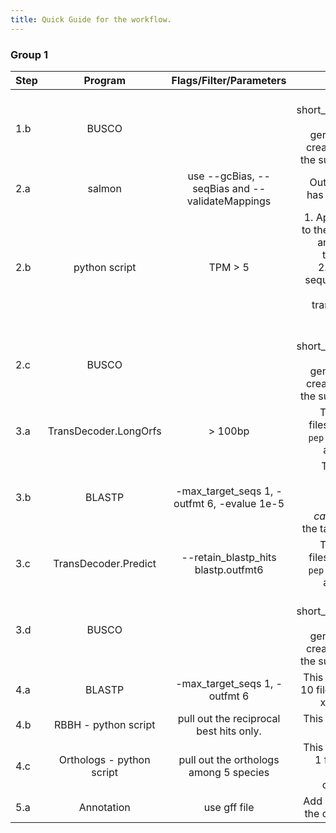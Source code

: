```yaml
---
title: Quick Guide for the workflow.
---
```


### Group 1

|Step |Program|Flags/Filter/Parameters| Notes|
|-----|:-----:|:------------:|--------:|
|1.b |BUSCO||This creates short_summary.txt. >>> Tip: Run generate_plot to create a graph of the summary. <<<|
|2.a|salmon|use --gcBias, --seqBias and --validateMappings|Output directory has `quant.sf` file.|
|2.b|python script| TPM > 5 |1. Apply this filter to the quant.sf file and collect the transcript ids. 2.Then get the sequences of the collected transcripts from the fasta file.|
|2.c|BUSCO||This creates short_summary.txt. >>> Tip: Run generate_plot to create a graph of the summary. <<<|
|3.a|TransDecoder.LongOrfs| > 100bp |This creates 4 files. A `cds` file, a `pep` file, a `gff` file and a `bed` file.|
|3.b|BLASTP|-max_target_seqs 1, -outfmt 6, -evalue 1e-5| This gives the homologous sequences between _T. castaneum_ and the target species|
|3.c|TransDecoder.Predict| --retain_blastp_hits blastp.outfmt6 |This creates 4 files. A `cds` file, a `pep` file, a `gff` file and a `bed` file.|
|3.d|BUSCO||This creates short_summary.txt. >>> Tip: Run generate_plot to create a graph of the summary. <<<|
|4.a|BLASTP|-max_target_seqs 1, -outfmt 6|This would create 10 files. 5 species x 2 ways = 10|
|4.b|RBBH - python script|pull out the reciprocal best hits only.| This would create 5 files.|
|4.c|Orthologs - python script|pull out the orthologs among 5 species|This would create 1 file and let us call this the orthologs file.|
|5.a|Annotation|use gff file|Add annotation to the orthologs file.|
